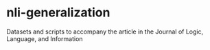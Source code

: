 # nli-generalization
Datasets and scripts to accompany the article in the Journal of Logic, Language, and Information
